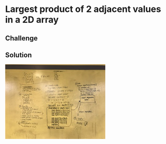 # Largest product of 2 adjacent values in a 2D array
<!-- Short summary or background information -->

## Challenge
<!-- Description of the challenge -->

## Solution
![](assets/array_adjacent_product.jpg)